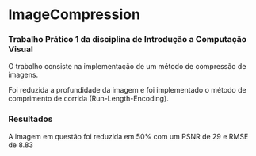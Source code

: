 # ImageCompression
### Trabalho Prático 1 da disciplina de Introdução a Computação Visual 
O trabalho consiste na implementação de um método de compressão de imagens. 

Foi reduzida a profundidade da imagem e foi implementado o método de comprimento de corrida (Run-Length-Encoding). 

### Resultados 
A imagem em questão foi reduzida em 50% com um PSNR de 29 e RMSE de 8.83
